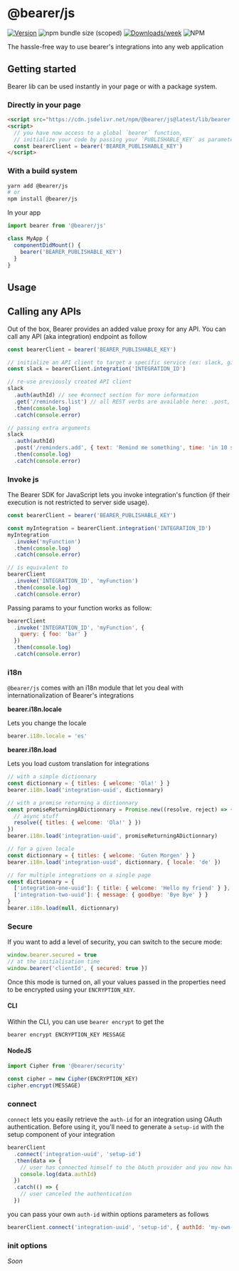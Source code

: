 # @bearer/js

[![Version](https://img.shields.io/npm/v/@bearer/js.svg)](https://npmjs.org/package/@bearer/js)
![npm bundle size (scoped)](https://img.shields.io/bundlephobia/minzip/@bearer/js.svg)
[![Downloads/week](https://img.shields.io/npm/dw/@bearer/js.svg)](https://npmjs.org/package/@bearer/js)
![NPM](https://img.shields.io/npm/l/@bearer/js)

The hassle-free way to use bearer's integrations into any web application

## Getting started

Bearer lib can be used instantly in your page or with a package system.

### Directly in your page

```html
<script src="https://cdn.jsdelivr.net/npm/@bearer/js@latest/lib/bearer.production.min.js"></script>
<script>
  // you have now access to a global `bearer` function,
  // initialize your code by passing your `PUBLISHABLE_KEY` as parameter (you'll find it at https://app.bearer.sh/keys)
  const bearerClient = bearer('BEARER_PUBLISHABLE_KEY')
</script>
```

### With a build system

```bash
yarn add @bearer/js
# or
npm install @bearer/js
```

In your app

```jsx
import bearer from '@bearer/js'

class MyApp {
  componentDidMount() {
    bearer('BEARER_PUBLISHABLE_KEY')
  }
}
```

## Usage

## Calling any APIs

Out of the box, Bearer provides an added value proxy for any API. You can call any API (aka integration) endpoint as follow

```js
const bearerClient = bearer('BEARER_PUBLISHABLE_KEY')

// initialize an API client to target a specific service (ex: slack, github, etc...)
const slack = bearerClient.integration('INTEGRATION_ID')

// re-use previously created API client
slack
  .auth(authId) // see #connect section for more information
  .get('/reminders.list') // all REST verbs are available here: .post, .put, .delete etc...
  .then(console.log)
  .catch(console.error)

// passing extra arguments
slack
  .auth(authId)
  .post('/reminders.add', { text: 'Remind me something', time: 'in 10 seconds' })
  .then(console.log)
  .catch(console.error)
```

### Invoke js

The Bearer SDK for JavaScript lets you invoke integration's function (if their execution is not restricted to server side usage).

```js
const bearerClient = bearer('BEARER_PUBLISHABLE_KEY')

const myIntegration = bearerClient.integration('INTEGRATION_ID')
myIntegration
  .invoke('myFunction')
  .then(console.log)
  .catch(console.error)

// is equivalent to
bearerClient
  .invoke('INTEGRATION_ID', 'myFunction')
  .then(console.log)
  .catch(console.error)
```

Passing params to your function works as follow:

```js
bearerClient
  .invoke('INTEGRATION_ID', 'myFunction', {
    query: { foo: 'bar' }
  })
  .then(console.log)
  .catch(console.error)
```

### i18n

`@bearer/js` comes with an i18n module that let you deal with internationalization of Bearer's integrations

**bearer.i18n.locale**

Lets you change the locale

```js
bearer.i18n.locale = 'es'
```

**bearer.i18n.load**

Lets you load custom translation for integrations

```js
// with a simple dictionnary
const dictionnary = { titles: { welcome: 'Ola!' } }
bearer.i18n.load('integration-uuid', dictionnary)

// with a promise returning a dictionnary
const promiseReturningADictionnary = Promise.new((resolve, reject) => {
  // async stuff
  resolve({ titles: { welcome: 'Ola!' } })
})
bearer.i18n.load('integration-uuid', promiseReturningADictionnary)

// for a given locale
const dictionnary = { titles: { welcome: 'Guten Morgen' } }
bearer.i18n.load('integration-uuid', dictionnary, { locale: 'de' })

// for multiple integrations on a single page
const dictionnary = {
  ['integration-one-uuid']: { title: { welcome: 'Hello my friend' } },
  ['integration-two-uuid']: { message: { goodbye: 'Bye Bye' } }
}
bearer.i18n.load(null, dictionnary)
```

### Secure

If you want to add a level of security, you can switch to the secure mode:

```js
window.bearer.secured = true
// at the initialisation time
window.bearer('clientId', { secured: true })
```

Once this mode is turned on, all your values passed in the properties need to be encrypted using your `ENCRYPTION_KEY`.

#### CLI

Within the CLI, you can use `bearer encrypt` to get the

```js
bearer encrypt ENCRYPTION_KEY MESSAGE
```

#### NodeJS

```typescript
import Cipher from '@bearer/security'

const cipher = new Cipher(ENCRYPTION_KEY)
cipher.encrypt(MESSAGE)
```

### connect

`connect` lets you easily retrieve the `auth-id` for an integration using OAuth authentication. Before using it, you'll need to generate a `setup-id` with the setup component of your integration

```js
bearerClient
  .connect('integration-uuid', 'setup-id')
  .then(data => {
    // user has connected himself to the OAuth provider and you now have access to the authId
    console.log(data.authId)
  })
  .catch(() => {
    // user canceled the authentication
  })
```

you can pass your own `auth-id` within options parameters as follows

```js
bearerClient.connect('integration-uuid', 'setup-id', { authId: 'my-own-non-guessable-auth-id' })
```

### init options

_Soon_
